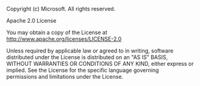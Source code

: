 Copyright (c) Microsoft. All rights reserved. 

Apache 2.0 License 

You may obtain a copy of the License at 
http://www.apache.org/licenses/LICENSE-2.0 

Unless required by applicable law or agreed to in writing, software  
distributed under the License is distributed on an "AS IS" BASIS,  
WITHOUT WARRANTIES OR CONDITIONS OF ANY KIND, either express or  
implied. See the License for the specific language governing  
permissions and limitations under the License. 
